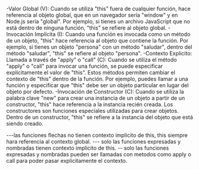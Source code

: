 -Valor Global (V): Cuando se utiliza "this" fuera de cualquier función, hace referencia al objeto global, que en un navegador sería "window" y en Node.js sería "global". Por ejemplo, si tienes un archivo JavaScript que no está dentro de ninguna función, "this" se refiere al objeto global.
-Invocación Implícita (I): Cuando una función es invocada como un método de un objeto, "this" hace referencia al objeto que contiene la función. Por ejemplo, si tienes un objeto "persona" con un método "saludar", dentro del método "saludar", "this" se refiere al objeto "persona".
-Contexto Explicito: Llamada a través de "apply" o "call" (C): Cuando se utiliza el método "apply" o "call" para invocar una función, se puede especificar explícitamente el valor de "this". Estos métodos permiten cambiar el contexto de "this" dentro de la función. Por ejemplo, puedes llamar a una función y especificar que "this" debe ser un objeto particular en lugar del objeto por defecto.
-Invocación de Constructor (C): Cuando se utiliza la palabra clave "new" para crear una instancia de un objeto a partir de un constructor, "this" hace referencia a la instancia recién creada. Los constructores son funciones especiales utilizadas para crear objetos. Dentro de un constructor, "this" se refiere a la instancia del objeto que está siendo creado.


---las funciones flechas no tienen contexto implicito de this, this siempre hara referencia al contexto global.
--- solo las funciones expresadas y nombradas tienen contexto implicito de this.
-- solo las funciones expresadas y nombradas pueden ser llamadas con metodos como apply o call para poder pasar explicitamente el contexto.